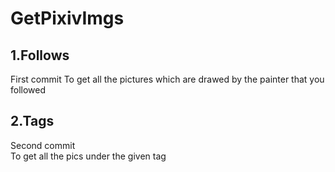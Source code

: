 # GetPixivImgs
1.Follows
---------
First commit 
To get all the pictures which are drawed by the painter that you followed   

2.Tags
-----------
Second commit     
To get all the pics under the given tag 
